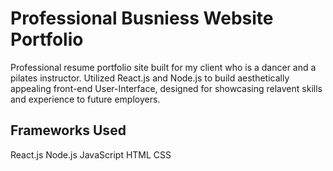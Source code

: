 # Professional Busniess Website Portfolio
Professional resume portfolio site built for my client who is a dancer and a pilates instructor. Utilized React.js and Node.js to build aesthetically appealing front-end User-Interface, designed for showcasing relavent skills and experience to future employers.
 
## Frameworks Used 
React.js
Node.js
JavaScript 
HTML
CSS 


